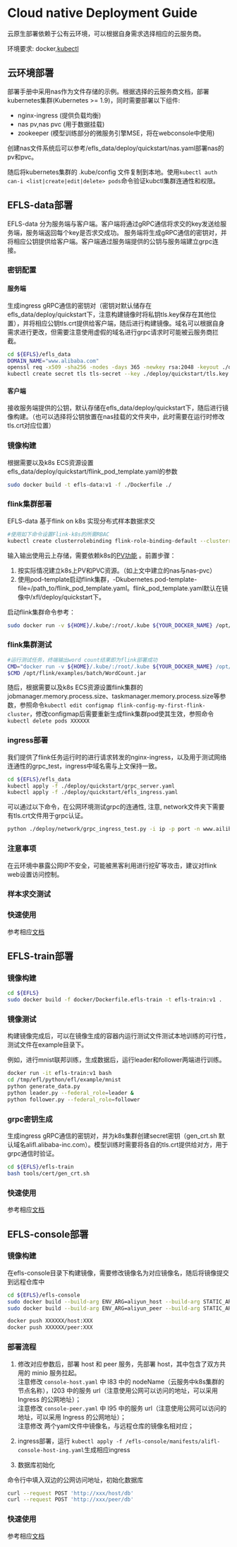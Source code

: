 # Cloud native Deployment Guide
云原生部署依赖于公有云环境，可以根据自身需求选择相应的云服务商。

环境要求: docker,[kubectl](https://kubernetes.io/docs/tasks/tools/)

## 云环境部署
部署手册中采用nas作为文件存储的示例。根据选择的云服务商文档，部署kubernetes集群(Kubernetes >= 1.9)，同时需要部署以下组件:
- nginx-ingress (提供负载均衡)
- nas pv,nas pvc (用于数据挂载)
- zookeeper (模型训练部分的微服务引擎MSE，将在webconsole中使用)

创建nas文件系统后可以参考/efls_data/deploy/quickstart/nas.yaml部署nas的pv和pvc。

随后将kubernetes集群的 .kube/config 文件复制到本地。使用`kubectl auth can-i <list|create|edit|delete> pods`命令验证kubctl集群连通性和权限。

## EFLS-data部署

EFLS-data 分为服务端与客户端。客户端将通过gRPC通信将求交的key发送给服务端，服务端返回每个key是否求交成功。
服务端将生成gRPC通信的密钥对，并将相应公钥提供给客户端。客户端通过服务端提供的公钥与服务端建立grpc连接。

### 密钥配置

#### 服务端
生成ingress gRPC通信的密钥对（密钥对默认储存在efls_data/deploy/quickstart下，注意构建镜像时将私钥tls.key保存在其他位置），并将相应公钥tls.crt提供给客户端，随后进行构建镜像。域名可以根据自身需求进行更改，但需要注意使用虚假的域名进行grpc请求时可能被云服务商拦截。
```bash
cd ${EFLS}/efls_data 
DOMAIN_NAME="www.alibaba.com"
openssl req -x509 -sha256 -nodes -days 365 -newkey rsa:2048 -keyout ./deploy/quickstart/tls.key -out ./deploy/quickstart/tls.crt -subj "/CN=${DOMAIN_NAME}/O=${DOMAIN_NAME}"
kubectl create secret tls tls-secret --key ./deploy/quickstart/tls.key --cert ./deploy/quickstart/tls.crt
```

#### 客户端
接收服务端提供的公钥，默认存储在efls_data/deploy/quickstart下，随后进行镜像构建。（也可以选择将公钥放置在nas挂载的文件夹中，此时需要在运行时修改tls.crt对应位置）

### 镜像构建

根据需要以及k8s ECS资源设置efls_data/deploy/quickstart/flink_pod_template.yaml的参数

```bash
sudo docker build -t efls-data:v1 -f ./Dockerfile ./
```

### flink集群部署
EFLS-data 基于flink on k8s 实现分布式样本数据求交
```bash
#使用如下命令设置Flink-k8s的所需RBAC
kubectl create clusterrolebinding flink-role-binding-default --clusterrole=edit --serviceaccount=default:default
```

输入输出使用云上存储，需要依赖k8s的[PV功能](https://kubernetes.io/docs/concepts/storage/persistent-volumes/) 。前置步骤：

1. 按实际情况建立k8s上PV和PVC资源。（如上文中建立的nas与nas-pvc）
2. 使用pod-template启动flink集群，-Dkubernetes.pod-template-file=/path_to/flink_pod_template.yaml。flink_pod_template.yaml默认在镜像中/xfl/deploy/quickstart下。

启动flink集群命令参考：
```bash
sudo docker run -v ${HOME}/.kube/:/root/.kube ${YOUR_DOCKER_NAME} /opt/flink/bin/kubernetes-session.sh -Dkubernetes.cluster-id=my-first-flink-cluster -Dkubernetes.container.image=${YOUR_DOCKER_NAME} -Dkubernetes.pod-template-file=/xfl/deploy/quickstart/flink_pod_template.yaml
```

### flink集群测试
```bash
#运行测试任务，终端输出word count结果即为flink部署成功
CMD="docker run -v ${HOME}/.kube/:/root/.kube ${YOUR_DOCKER_NAME} /opt/flink/bin/flink run --target kubernetes-session -Dkubernetes.cluster-id=my-first-flink-cluster"
$CMD /opt/flink/examples/batch/WordCount.jar
```

随后，根据需要以及k8s ECS资源设置flink集群的jobmanager.memory.process.size、taskmanager.memory.process.size等参数，参照命令`kubectl edit configmap flink-config-my-first-flink-cluster`，修改configmap后需要重新生成flink集群pod使其生效，参照命令`kubectl delete pods XXXXXX`

### ingress部署
我们提供了flink任务运行时的进行请求转发的nginx-ingress，以及用于测试网络连通性的grpc_test，ingress中域名需与上文保持一致。

```bash
cd ${EFLS}/efls_data
kubectl apply -f ./deploy/quickstart/grpc_server.yaml
kubectl apply -f ./deploy/quickstart/efls_ingress.yaml
```

可以通过以下命令，在公网环境测试grpc的连通性, 注意, network文件夹下需要有tls.crt文件用于grpc认证。

```bash
python ./deploy/network/grpc_ingress_test.py -i ip -p port -n www.ailibaba.com
```

### 注意事项
在云环境中暴露公网IP不安全，可能被黑客利用进行挖矿等攻击，建议对flink web设置访问控制。

### 样本求交测试

### 快速使用
参考相应[文档](quick_start_efls_data_CN.md)


## EFLS-train部署

### 镜像构建

```bash
cd ${EFLS}
sudo docker build -f docker/Dockerfile.efls-train -t efls-train:v1 .
```

### 镜像测试

构建镜像完成后，可以在镜像生成的容器内运行测试文件测试本地训练的可行性，测试文件在example目录下。

例如，进行mnist联邦训练，生成数据后，运行leader和follower两端进行训练。

```bash
docker run -it efls-train:v1 bash
cd /tmp/efl/python/efl/example/mnist
python generate_data.py
python leader.py --federal_role=leader &
python follower.py --federal_role=follower
```

### grpc密钥生成
生成ingress gRPC通信的密钥对，并为k8s集群创建secret密钥（gen_crt.sh 默认域名alifl.alibaba-inc.com）。模型训练时需要将各自的tls.crt提供给对方，用于grpc通信时验证。
```bash
cd ${EFLS}/efls-train 
bash tools/cert/gen_crt.sh
```

### 快速使用
参考相应[文档](quick_start_efls_train_CN.md)

## EFLS-console部署

### 镜像构建
在efls-console目录下构建镜像，需要修改镜像名为对应镜像名，随后将镜像提交到远程仓库中
```bash
cd ${EFLS}/efls-console
sudo docker build --build-arg ENV_ARG=aliyun_host --build-arg STATIC_ARG=host --build-arg EXPOSE_ARG=5000 -t XXXXXX/host:XXX .
sudo docker build --build-arg ENV_ARG=aliyun_peer --build-arg STATIC_ARG=peer --build-arg EXPOSE_ARG=5001 -t XXXXXX/peer:XXX .

docker push XXXXXX/host:XXX
docker push XXXXXX/peer:XXX
```

### 部署流程
1. 修改对应参数后，部署 host 和 peer 服务，先部署 host，其中包含了双方共用的 minio 服务拉起。  
   注意修改 `console-host.yaml` 中 l83 中的 nodeName（云服务中k8s集群的节点名称），l203 中的服务 url（注意使用公网可以访问的地址，可以采用 Ingress 的公网地址）；  
   注意修改 `console-peer.yaml` 中 l95 中的服务 url（注意使用公网可以访问的地址，可以采用 Ingress 的公网地址）；  
   注意修改 两个yaml文件中镜像名，与远程仓库的镜像名相对应；
   
2. ingress部署，运行 `kubectl apply -f /efls-console/manifests/alifl-console-host-ing.yaml`生成相应ingress

3. 数据库初始化

命令行中填入双边的公网访问地址，初始化数据库
```bash
curl --request POST 'http://xxx/host/db'
curl --request POST 'http://xxx/peer/db'
```

### 快速使用
参考相应[文档](quick_start_efls_console_CN.md)
